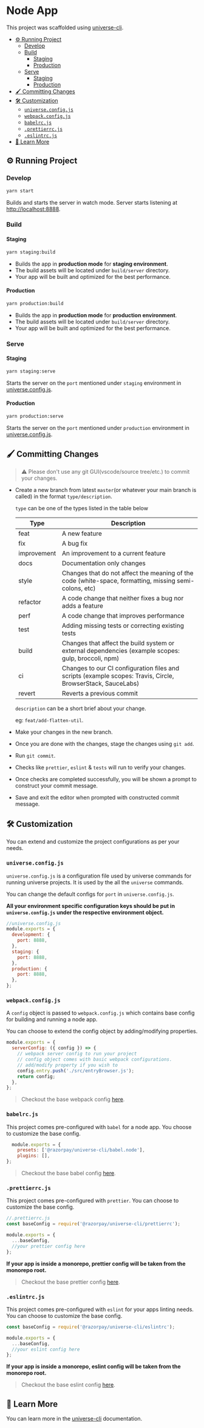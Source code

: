 # Node App <!-- omit in toc -->

This project was scaffolded using [universe-cli](https://github.com/razorpay/frontend-universe/tree/master/packages/universe-cli).

- [⚙️ Running Project](#️-running-project)
  - [Develop](#develop)
  - [Build](#build)
    - [Staging](#staging)
    - [Production](#production)
  - [Serve](#serve)
    - [Staging](#staging-1)
    - [Production](#production-1)
- [🖌 Committing Changes](#-committing-changes)
- [🛠 Customization](#-customization)
  - [`universe.config.js`](#universeconfigjs)
  - [`webpack.config.js`](#webpackconfigjs)
  - [`babelrc.js`](#babelrcjs)
  - [`.prettierrc.js`](#prettierrcjs)
  - [`.eslintrc.js`](#eslintrcjs)
- [📖 Learn More](#-learn-more)
## ⚙️ Running Project 

### Develop
```bash
yarn start
```

Builds and starts the server in watch mode. Server starts listening at [http://localhost:8888](http://localhost:8888/).

### Build

#### Staging

```bash
yarn staging:build
```

- Builds the app in **production mode** for **staging environment**.
- The build assets will be located under `build/server` directory.
- Your app will be built and optimized for the best performance.

#### Production 

```bash
yarn production:build
```

- Builds the app in **production mode** for **production environment**.
- The build assets will be located under `build/server` directory.
- Your app will be built and optimized for the best performance.

### Serve

#### Staging

```bash
yarn staging:serve
```

Starts the server on the `port` mentioned under `staging` environment in [universe.config.js](#universeconfigjs).

#### Production

```bash
yarn production:serve
```

Starts the server on the `port` mentioned under `production` environment in [universe.config.js](#universeconfigjs).

## 🖌 Committing Changes

> ⚠️ Please don't use any git GUI(vscode/source tree/etc.) to commit your changes.

- Create a new branch from latest `master`(or whatever your main branch is called) in the format `type/description`.

  `type` can be one of the types listed in the table below

  | Type | Description |
  | ---- | ----------- |
  | feat | A new feature |
  | fix  | A bug fix   |
  | improvement | An improvement to a current feature |
  | docs | Documentation only changes |
  | style | Changes that do not affect the meaning of the code (white-space, formatting, missing semi-colons, etc) |
  | refactor | A code change that neither fixes a bug nor adds a feature |
  | perf | A code change that improves performance |
  | test | Adding missing tests or correcting existing tests |
  | build | Changes that affect the build system or external dependencies (example scopes: gulp, broccoli, npm) |
  | ci | Changes to our CI configuration files and scripts (example scopes: Travis, Circle, BrowserStack, SauceLabs) |
  | revert | Reverts a previous commit |

  `description` can be a short brief about your change.
 
  eg: `feat/add-flatten-util`.

- Make your changes in the new branch.
- Once you are done with the changes, stage the changes using `git add`.
- Run `git commit`.
- Checks like `prettier`, `eslint` & `tests` will run to verify your changes.
- Once checks are completed successfully, you will be shown a prompt to construct your commit message.
- Save and exit the editor when prompted with constructed commit message.

## 🛠 Customization

You can extend and customize the project configurations as per your needs.

### `universe.config.js`

`universe.config.js` is a configuration file used by universe commands for running universe projects. It is used by the all the `universe` commands.

You can change the default configs for `port` in `universe.config.js`.

**All your environment specific configuration keys should be put in `universe.config.js` under the respective environment object.**

```javascript
//universe.config.js
module.exports = {
  development: {
    port: 8888,
  },
  staging: {
    port: 8888,
  },
  production: {
    port: 8888,
  },
};

```

### `webpack.config.js`

A `config` object is passed to `webpack.config.js` which contains base config for building and running a node app.

You can choose to extend the config object by adding/modifying properties. 

```javascript
module.exports = {
  serverConfig: ({ config }) => {
    // webpack server config to run your project 
    // config object comes with basic webpack configurations.
    // add/modify property if you wish to
    config.entry.push('./src/entryBrowser.js'); 
    return config;
  },
};
```

> Checkout the base webpack config [here](https://github.com/razorpay/frontend-universe/blob/master/packages/universe-pack/src/configs/webpack.server.js).

### `babelrc.js`

This project comes pre-configured with `babel` for a node app. You choose to customize the base config. 

```javascript
  module.exports = {
    presets: ['@razorpay/universe-cli/babel.node'],
    plugins: [],
};
```

> Checkout the base babel config [here](https://github.com/razorpay/frontend-universe/blob/master/packages/universe-pack/src/configs/babel.node.js).

### `.prettierrc.js`

This project comes pre-configured with `prettier`. You can choose to customize the base config.

```javascript
//.prettierrc.js
const baseConfig = require('@razorpay/universe-cli/prettierrc');

module.exports = {
  ...baseConfig,
  //your prettier config here
};
```

**If your app is inside a monorepo, prettier config will be taken from the monorepo root.**

> Checkout the base prettier config [here](https://github.com/razorpay/frontend-universe/blob/master/packages/universe-doctor/src/configs/prettierrc.js).

### `.eslintrc.js`

This project comes pre-configured with `eslint` for your apps linting needs. You can choose to customize the base config. 

```javascript
const baseConfig = require('@razorpay/universe-cli/eslintrc');

module.exports = {
  ...baseConfig,
  //your eslint config here
};
```

**If your app is inside a monorepo, eslint config will be taken from the monorepo root.**

> Checkout the base eslint config [here](https://github.com/razorpay/frontend-universe/blob/master/packages/universe-doctor/src/configs/eslintrc.js).

## 📖 Learn More

You can learn more in the [universe-cli](https://github.com/razorpay/frontend-universe/tree/master/packages/universe-cli) documentation.
